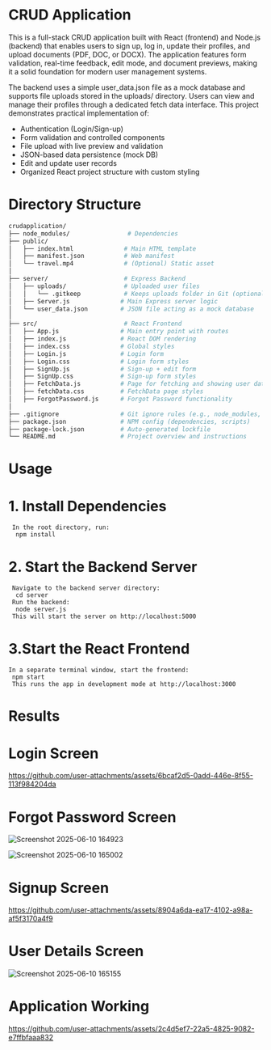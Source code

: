 # CRUD Application
This is a full-stack CRUD application built with React (frontend) and Node.js (backend) that enables users to sign up, log in, update their profiles, and upload documents (PDF, DOC, or DOCX). The application features form validation, real-time feedback, edit mode, and document previews, making it a solid foundation for modern user management systems.

The backend uses a simple user_data.json file as a mock database and supports file uploads stored in the uploads/ directory. Users can view and manage their profiles through a dedicated fetch data interface.
This project demonstrates practical implementation of:

- Authentication (Login/Sign-up)
- Form validation and controlled components
- File upload with live preview and validation
- JSON-based data persistence (mock DB)
- Edit and update user records
- Organized React project structure with custom styling


# Directory Structure 
``` bash
crudapplication/
├── node_modules/                # Dependencies
├── public/
│   ├── index.html              # Main HTML template
│   ├── manifest.json           # Web manifest
│   └── travel.mp4              # (Optional) Static asset
│
├── server/                     # Express Backend
│   ├── uploads/                # Uploaded user files
│   │   └── .gitkeep            # Keeps uploads folder in Git (optional)
│   ├── Server.js              # Main Express server logic
│   └── user_data.json         # JSON file acting as a mock database
│
├── src/                        # React Frontend
│   ├── App.js                 # Main entry point with routes
│   ├── index.js               # React DOM rendering
│   ├── index.css              # Global styles
│   ├── Login.js               # Login form
│   ├── Login.css              # Login form styles
│   ├── SignUp.js              # Sign-up + edit form
│   ├── SignUp.css             # Sign-up form styles
│   ├── FetchData.js           # Page for fetching and showing user data
│   ├── fetchData.css          # FetchData page styles
│   ├── ForgotPassword.js      # Forgot Password functionality
│
├── .gitignore                 # Git ignore rules (e.g., node_modules, uploads)
├── package.json               # NPM config (dependencies, scripts)
├── package-lock.json          # Auto-generated lockfile
└── README.md                  # Project overview and instructions
```

# Usage 

# 1. Install Dependencies
     In the root directory, run:
      npm install
     
# 2. Start the Backend Server
     Navigate to the backend server directory:
      cd server
     Run the backend:
      node server.js
     This will start the server on http://localhost:5000

# 3.Start the React Frontend
    In a separate terminal window, start the frontend:
     npm start
     This runs the app in development mode at http://localhost:3000

# Results 

# Login Screen 

https://github.com/user-attachments/assets/6bcaf2d5-0add-446e-8f55-113f984204da

# Forgot Password Screen

![Screenshot 2025-06-10 164923](https://github.com/user-attachments/assets/ccdd958c-33ee-4a7f-bdaa-c209631afea9)

![Screenshot 2025-06-10 165002](https://github.com/user-attachments/assets/07360b71-de3a-4cb7-87a7-846642c23278)

# Signup Screen

https://github.com/user-attachments/assets/8904a6da-ea17-4102-a98a-af5f3170a4f9

# User Details Screen 

![Screenshot 2025-06-10 165155](https://github.com/user-attachments/assets/c42207cc-dc87-4ba8-920c-fa417fddab33)

# Application Working 

https://github.com/user-attachments/assets/2c4d5ef7-22a5-4825-9082-e7ffbfaaa832



